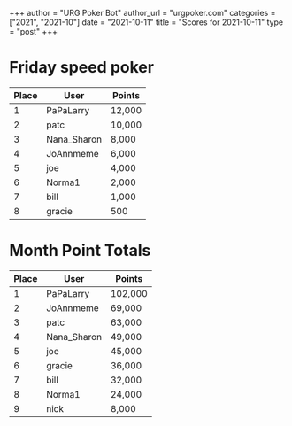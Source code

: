 +++
author = "URG Poker Bot"
author_url = "urgpoker.com"
categories = ["2021", "2021-10"]
date = "2021-10-11"
title = "Scores for 2021-10-11"
type = "post"
+++
# Friday speed poker

| Place | User | Points |
|-------|------|--------|
| 1 | PaPaLarry | 12,000 |
| 2 | patc | 10,000 |
| 3 | Nana_Sharon | 8,000 |
| 4 | JoAnnmeme | 6,000 |
| 5 | joe | 4,000 |
| 6 | Norma1 | 2,000 |
| 7 | bill | 1,000 |
| 8 | gracie | 500 |

# Month Point Totals

| Place | User | Points |
|-------|------|--------|
| 1 | PaPaLarry | 102,000 |
| 2 | JoAnnmeme | 69,000 |
| 3 | patc | 63,000 |
| 4 | Nana_Sharon | 49,000 |
| 5 | joe | 45,000 |
| 6 | gracie | 36,000 |
| 7 | bill | 32,000 |
| 8 | Norma1 | 24,000 |
| 9 | nick | 8,000 |
